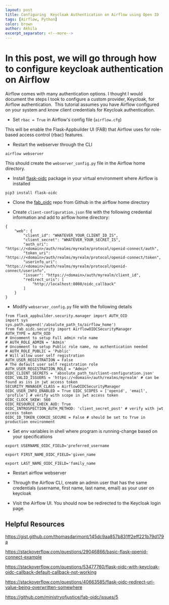 ```yaml
---
layout: post
title: Configuring  Keycloak Authentication on Airflow using Open ID
tags: [Airflow, Python]
color: brown
author: Akhila
excerpt_separator: <!--more-->
---
```


# In this post, we will go through how to configure keycloak authentication on Airflow

Airflow comes with many authentication options. I thought I would document the steps I took to configure a custom provider, Keycloak, for Airflow authentication. 
This tutorial assumes you have Airflow configured on your system and know client credentials for Keycloak authentication. 

<!--more-->

* Set `rbac = True` in Airflow's config file (`airflow.cfg`)

This will be enable the Flask-Appbuilder UI (FAB) that Airflow uses for role-based access control (rbac) features. 

<!--more-->

* Restart the webserver through the CLI

`airflow webserver`

This should create the `webserver_config.py` file in the Airflow home directory.

<!--more-->

* Install [flask-oidc](https://flask-oidc.readthedocs.io/en/latest/) package in your virtual environment where Airflow is installed

`pip3 install flask-oidc`

<!--more-->

* Clone the [fab_oidc](https://github.com/ministryofjustice/fab-oidc) repo from Github in  the airflow home directory

<!--more-->

* Create `client-configuration.json` file with the following credential information and add to airflow home directory:

```
{
    "web": {
        "client_id": "WHATEVER_YOUR_CLIENT_ID_IS",
        "client_secret": "WHATEVER_YOUR_SECRET_IS",
        "auth_uri": "https://<domain>/auth/realms/myrealm/protocol/openid-connect/auth",
        "token_uri": "https://<domain>/auth/realms/myrealm/protocol/openid-connect/token",
        "userinfo_uri": "https://<domain>/auth/realms/myrealm/protocol/openid-connect/userinfo",
        "issuer": "https://<domain>/auth/myrealm/client_id",
        "redirect_uris": [
            "http://localhost:8080/oidc_callback"
        ]
    }
}
```

<!--more-->

* Modify `webserver_config.py` file with the following details

```
from flask_appbuilder.security.manager import AUTH_OID
import sys
sys.path.append('/absolute_path_to/airflow_home')
from fab_oidc.security import AirflowOIDCSecurityManager
AUTH_TYPE = AUTH_OID 
# Uncomment to setup Full admin role name 
# AUTH_ROLE_ADMIN = 'Admin'  
# Uncomment to setup Public role name, no authentication needed 
# AUTH_ROLE_PUBLIC = 'Public'  
# Will allow user self registration 
AUTH_USER_REGISTRATION = False  
# The default user self registration role 
AUTH_USER_REGISTRATION_ROLE = "Admin"  
OIDC_CLIENT_SECRETS = 'absolute_path_to/client-configuration.json' 
OIDC_VALID_ISSUERS = 'https://<domain>/auth/realms/myrealm' # can be found as iss in jwt access token
SECURITY_MANAGER_CLASS = AirflowOIDCSecurityManager 
OIDC_USER_INFO_ENABLED = True OIDC_SCOPES = ['openid', 'email', 'profile'] # verify with scope in jwt access token
OIDC_CLOCK_SKEW: 560 
OIDC_RESOURCE_CHECK_AUD: True 
OIDC_INTROSPECTION_AUTH_METHOD: 'client_secret_post' # verify with jwt access token 
OIDC_ID_TOKEN_COOKIE_SECURE = False # should be set to True in production environment
```

<!--more-->


* Set env variables in shell where program is running-change based on your specifications 

`export USERNAME_OIDC_FIELD='preferred_username`
<!--more-->
`export FIRST_NAME_OIDC_FIELD='given_name`
<!--more-->
`export LAST_NAME_OIDC_FIELD='family_name`

<!--more-->

* Restart airflow webserver

<!--more-->

* Through the Airflow CLI, create an admin user that has the same credentials (username, first name, last name, email) as your user on keycloak 

<!--more-->

* Visit the Airflow UI. You should now be redirected to the Keycloak login page. 


<!--more-->


## Helpful Resources 
https://gist.github.com/thomasdarimont/145dc9aa857b831ff2eff221b79d179a
<!--more-->
https://stackoverflow.com/questions/29046866/basic-flask-openid-connect-example
<!--more-->
https://stackoverflow.com/questions/53477760/flask-oidc-with-keycloak-oidc-callback-default-callback-not-working
<!--more-->
https://stackoverflow.com/questions/40663585/flask-oidc-redirect-uri-value-being-overwritten-somewhere
<!--more-->
https://github.com/ministryofjustice/fab-oidc/issues/5


